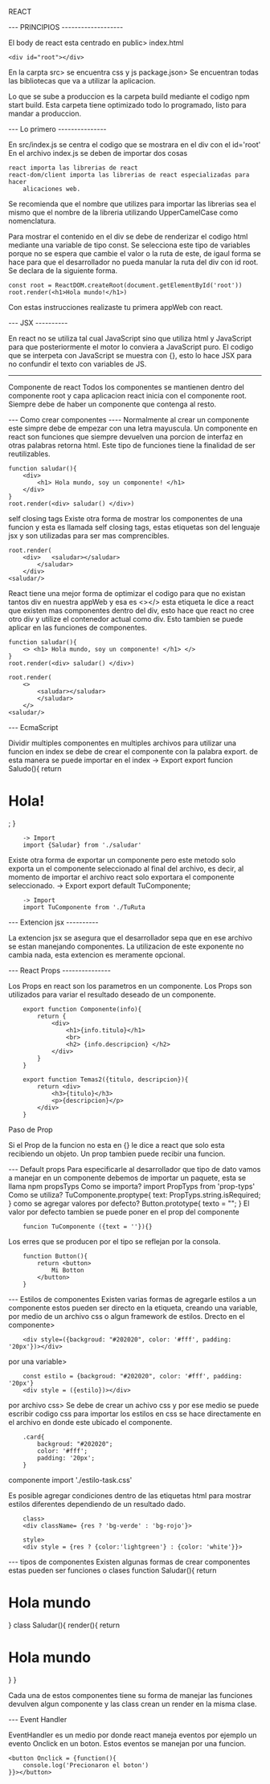REACT

--- PRINCIPIOS -------------------


El body de react esta centrado en public> index.html

    <div id="root"></div>
En la carpta src> se encuentra css y js
package.json> Se encuentran todas las bibliotecas que va a utilizar
la aplicacion.


Lo que se sube a produccion es la carpeta build mediante el codigo
npm start build.
Esta carpeta tiene optimizado todo lo programado, listo para 
mandar a produccion.


--- Lo primero ---------------


En src/index.js se centra el codigo que se mostrara en el div con el id='root'
En el archivo index.js se deben de importar dos cosas

	react importa las librerias de react
	react-dom/client importa las librerias de react especializadas para hacer
		alicaciones web.
Se recomienda que el nombre que utilizes para importar las librerias sea el mismo
que el nombre de la libreria utilizando UpperCamelCase como nomenclatura.

Para mostrar el contenido en el div se debe de renderizar el codigo html mediante
una variable de tipo const. Se selecciona este tipo de variables porque no se espera
que cambie el valor o la ruta de este, de igaul forma se hace para que el desarrollador
no pueda manular la ruta del div con id root.
Se declara de la siguiente forma.

	const root = ReactDOM.createRoot(document.getElementById('root'))
	root.render(<h1>Hola mundo!</h1>)
Con estas instrucciones realizaste tu primera appWeb con react.


--- JSX ----------


En react no se utiliza tal cual JavaScript sino que utiliza html y JavaScript para 
que posteriormente el motor lo conviera a JavaScript puro.
El codigo que se interpeta con JavaScript se muestra con {}, esto lo hace JSX para no
confundir el texto con variables de JS.


-----------------


Componente de react
Todos los componentes se mantienen dentro del componente root y capa aplicacion
react inicia con el componente root.
Siempre debe de haber un componente que contenga al resto.


--- Como crear componentes ----
Normalmente al crear un componente este simpre debe de empezar
con una letra mayuscula.
Un componente en react son funciones que siempre devuelven una porcion de interfaz
en otras palabras retorna html. Este tipo de funciones tiene la finalidad de ser
reutilizables.

    function saludar(){
    	<div>
    		<h1> Hola mundo, soy un componente! </h1>
    	</div>
    }
    root.render(<div> saludar() </div>)
self closing tags
Existe otra forma de mostrar los componentes de una funcion y esta es llamada self closing
tags, estas etiquetas son del lenguaje jsx y son utilizadas para ser mas comprencibles.

    root.render(
    	<div>	<saludar></saludar>
    		</saludar>
    	</div>
    <saludar/>
React tiene una mejor forma de optimizar el codigo para que no existan tantos div en
nuestra appWeb y esa es <></> esta etiqueta le dice a react que existen mas componentes
dentro del div, esto hace que react no cree otro div y utilize el contenedor actual como
div.
Esto tambien se puede aplicar en las funciones de componentes.

    function saludar(){
    	<> <h1> Hola mundo, soy un componente! </h1> </>
    }
    root.render(<div> saludar() </div>)
	
    root.render(
    	<>	
    		<saludar></saludar>
    		</saludar>
    	</>
    <saludar/>

--- EcmaScript

Dividir multiples componentes en multiples archivos
para utilizar una funcion en index se debe de crear el 
componente con la palabra export. de esta manera se puede importar en el index
		-> Export
		export funcion Saludo(){
			return <h1>Hola!</h1>;
		}

		-> Import
		import {Saludar} from './saludar'
Existe otra forma de exportar un componente pero este metodo solo exporta un el 
componente seleccionado al final del archivo, es decir, al momento de importar el archivo 
react solo exportara el componente seleccionado.
		-> Export
		export default TuComponente;

		-> Import
		import TuComponente from './TuRuta

--- Extencion jsx ----------

La extencion jsx se asegura que el desarrollador sepa que en ese archivo se estan manejando componentes.
La utilizacion de este exponente no cambia nada, esta extencion es meramente opcional.

--- React Props ---------------

Los Props en react son los parametros en un componente.
Los Props son utilizados para variar el resultado deseado de un componente.

		export function Componente(info){
			return {
				<div>
					<h1>{info.titulo}</h1>
					<br>
					<h2> {info.descripcion} </h2>
				</div>
			}
		}

		export function Temas2({titulo, descripcion}){
			return <div>
				<h3>{titulo}</h3>
				<p>{descripcion}</p>
			</div> 
		}

Paso de Prop 
        <Temas titulo = {titutlo} descripcion = {descripcion} />
        <Temas2 titulo={titutlo} descripcion={descripcion} />

Si el Prop de la funcion no esta en {} le dice a react que solo esta recibiendo un objeto. 
Un prop tambien puede recibir una funcion.

--- Default props
Para especificarle al desarrollador que tipo de dato vamos a manejar en un componente debemos
 de importar un paquete, esta se llama npm propsTyps
Como se importa?
		import PropTyps from 'prop-typs'
Como se utiliza?
		TuComponente.proptype{
			text: PropTyps.string.isRequired;
		}
como se agregar valores por defecto?
		Button.prototype{
			texto = "";
		}
El valor por defecto tambien se puede poner en el prop del componente 

		funcion TuComponente ({text = ''}){}
Los erres que se producen por el tipo se reflejan por la consola.

		function Button(){
			return <button>
				Mi Botton
			</button>
		}

--- Estilos de componentes
Existen varias formas de agregarle estilos a un componente estos pueden ser directo en la etiqueta,
 creando una variable, por medio de un archivo css o algun framework de estilos.
Drecto en el componente>

		<div style=({backgroud: "#202020", color: '#fff', padding: '20px'})></div>
por una variable>

		const estilo = {backgroud: "#202020", color: '#fff', padding: '20px'}
		<div style = ({estilo})></div>
por archivo css>
Se debe de crear un achivo css y por ese medio se puede escribir codigo css
para importar los estilos en css se hace directamente en el archivo en donde este ubicado el
componente.

		.card{
			backgroud: "#202020";
			color: '#fff';
			padding: '20px';
		}
componente 
		import './estilo-task.css'
		<div className = 'card'></div>

Es posible agregar condiciones dentro de las etiquetas html para mostrar estilos diferentes
dependiendo de un resultado dado.

		class>
		<div className= {res ? 'bg-verde' : 'bg-rojo'}>

		style>
		<div style = {res ? {color:'lightgreen'} : {color: 'white'}}>
--- tipos de componentes
Existen algunas formas de crear componentes estas pueden ser funciones o clases
		function Saludar(){
			return <div><h1>Hola mundo</h1></div>
		}
		class Saludar(){
			render(){
				return <div><h1>Hola mundo</h1></div>
			}
		}

Cada una de estos componentes tiene su forma de manejar las funciones devulven algun componente y las class crean un render en la misma clase.

--- Event Handler

EventHandler es un medio por donde react maneja eventos por ejemplo un evento Onclick en un boton. Estos eventos se manejan por una funcion.

	<button Onclick = {function(){
		console.log('Precionaron el boton')
	}}></button>


